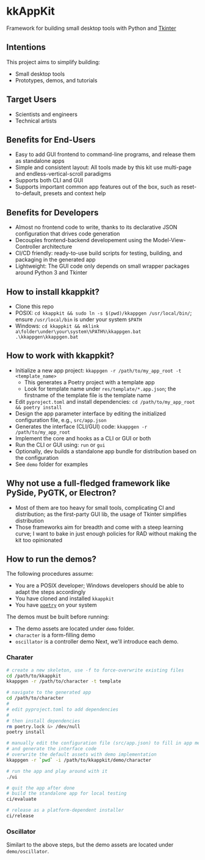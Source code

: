 # kkAppKit

Framework for building small desktop tools with Python and [Tkinter](https://wiki.python.org/moin/TkInter)

## Intentions
This project aims to simplify building:
- Small desktop tools
- Prototypes, demos, and tutorials

## Target Users
- Scientists and engineers
- Technical artists

## Benefits for End-Users 
- Easy to add GUI frontend to command-line programs, and release them as standalone apps 
- Simple and consistent layout: All tools made by this kit use multi-page and endless-vertical-scroll paradigms
- Supports both CLI and GUI
- Supports important common app features out of the box, such as reset-to-default, presets and context help

## Benefits for Developers
- Almost no frontend code to write, thanks to its declarative JSON configuration that drives code generation
- Decouples frontend-backend developement using the Model-View-Controller architecture
- CI/CD friendly: ready-to-use build scripts for testing, building, and packaging in the generated app
- Lightweight: The GUI code only depends on small wrapper packages around Python 3 and Tkinter

## How to install kkappkit?
- Clone this repo
- POSIX: `cd kkappkit && sudo ln -s $(pwd)/kkappgen /usr/local/bin/`; ensure `/usr/local/bin` is under your system `$PATH`
- Windows: `cd kkappkit && mklink a\folder\under\your\system\%PATH%\kkappgen.bat .\kkappgen\kkappgen.bat`

## How to work with kkappkit?
- Initialize a new app project: `kkappgen -r /path/to/my_app_root -t <template_name>`
  - This generates a Poetry project with a template app
  - Look for template name under `res/template/*.app.json`; the firstname of the template file is the template name
- Edit `pyproject.toml` and install dependencies: `cd /path/to/my_app_root && poetry install`
- Design the app parameter interface by editing the initialized configuration file, e.g., `src/app.json`
- Generates the interface (CLI/GUI) code: `kkappgen -r /path/to/my_app_root`
- Implement the core and hooks as a CLI or GUI or both
- Run the CLI or GUI using: `run` or `gui`
- Optionally, dev builds a standalone app bundle for distribution based on the configuration
- See `demo` folder for examples 

## Why not use a full-fledged framework like PySide, PyGTK, or Electron?
- Most of them are too heavy for small tools, complicating CI and distribution; as the first-party GUI lib, the usage of Tkinter simplifies distribution
- Those frameworks aim for breadth and come with a steep learning curve; I want to bake in just enough policies for RAD without making the kit too opinionated

## How to run the demos?
The following procedures assume:
- You are a POSIX developer; Windows developers should be able to adapt the steps accordingly
- You have cloned and installed `kkappkit`
- You have [`poetry`](https://python-poetry.org) on your system

The demos must be built before running:
- The demo assets are located under `demo` folder.
- `character` is a form-filling demo
- `oscillator` is a controller demo
Next, we'll introduce each demo.

### Charater
```sh
# create a new skeleton, use -f to force-overwrite existing files 
cd /path/to/kkappkit
kkappgen -r /path/to/character -t template

# navigate to the generated app  
cd /path/to/character
#
# edit pyproject.toml to add dependencies
# 
# then install dependencies
rm poetry.lock &> /dev/null
poetry install

# manually edit the configuration file (src/app.json) to fill in app metadata and input/output
# and generate the interface code
# overwrite the default assets with demo implementation
kkappgen -r `pwd` -i /path/to/kkappkit/demo/character

# run the app and play around with it
./ui

# quit the app after done
# build the standalone app for local testing 
ci/evaluate

# release as a platform-dependent installer
ci/release
```

### Oscillator
Similart to the above steps, but the demo assets are located under `demo/oscillator`.
